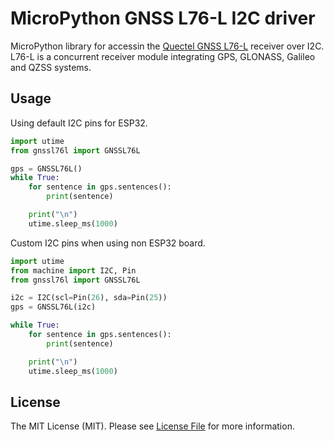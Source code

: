 # MicroPython GNSS L76-L I2C driver

MicroPython library for accessin the [Quectel GNSS L76-L](http://www.quectel.com/product/l76l.htm) receiver over I2C. L76-L is a
concurrent receiver module integrating GPS, GLONASS, Galileo and QZSS systems.

## Usage

Using default I2C pins for ESP32.

```python
import utime
from gnssl76l import GNSSL76L

gps = GNSSL76L()
while True:
    for sentence in gps.sentences():
        print(sentence)

    print("\n")
    utime.sleep_ms(1000)
```

Custom I2C pins when using non ESP32 board.

```python
import utime
from machine import I2C, Pin
from gnssl76l import GNSSL76L

i2c = I2C(scl=Pin(26), sda=Pin(25))
gps = GNSSL76L(i2c)

while True:
    for sentence in gps.sentences():
        print(sentence)

    print("\n")
    utime.sleep_ms(1000)
```

## License

The MIT License (MIT). Please see [License File](LICENSE.md) for more information.
